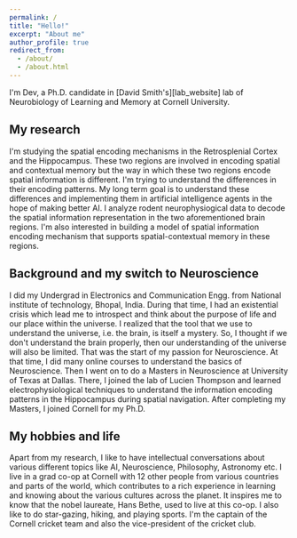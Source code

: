 ```yaml
---
permalink: /
title: "Hello!"
excerpt: "About me"
author_profile: true
redirect_from: 
  - /about/
  - /about.html
---
```


I'm Dev, a Ph.D. candidate in [David Smith's][lab_website] lab of Neurobiology of Learning and Memory at Cornell University. 


My research
------

I'm studying the spatial encoding mechanisms in the Retrosplenial Cortex and the Hippocampus. These two regions are involved in encoding spatial and contextual memory but the way in which these two regions encode spatial information is different. I'm trying to understand the differences in their encoding patterns. My long term goal is to understand these differences and implementing them in artificial intelligence agents in the hope of making better AI. I analyze rodent neurophysiogical data to decode the spatial information representation in the two aforementioned brain regions. I'm also interested in building a model of spatial information encoding mechanism that supports spatial-contextual memory in these regions.


Background and my switch to Neuroscience
------

I did my Undergrad in Electronics and Communication Engg. from National institute of technology, Bhopal, India. During that time, I had an existential crisis which lead me to introspect and think about the purpose of life and our place within the universe. I realized that the tool that we use to understand the universe, i.e. the brain, is itself a mystery. So, I thought if we don't understand the brain properly, then our understanding of the universe will also be limited. That was the start of my passion for Neuroscience. At that time, I did many online courses to understand the basics of Neuroscience. Then I went on to do a Masters in Neuroscience at University of Texas at Dallas. There, I joined the lab of Lucien Thompson and learned electrophysiological techniques to understand the information encoding patterns in the Hippocampus during spatial navigation. After completing my Masters, I joined Cornell for my Ph.D.


My hobbies and life
------

Apart from my research, I like to have intellectual conversations about various different topics like AI, Neuroscience, Philosophy, Astronomy etc. I live in a grad co-op at Cornell with 12 other people from various countries and parts of the world, which contributes to a rich experience in learning and knowing about the various cultures across the planet. It inspires me to know that the nobel laureate, Hans Bethe, used to live at this co-op. I also like to do star-gazing, hiking, and playing sports. I'm the captain of the Cornell cricket team and also the vice-president of the cricket club.

<!-- ---
---

[lab_website]: https://blogs.cornell.edu/davidsmithlab/
